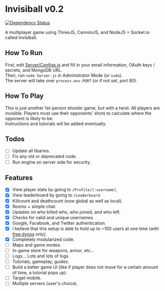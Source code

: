 # Invisiball v0.2
[![Dependency Status](https://img.shields.io/david/Invisiball/Invisiball.svg)](https://david-dm.org/Invisiball/Invisiball)

A multiplayer game using ThreeJS, CannonJS, and NodeJS + Socket.io called Invisiball.

## How To Run
First, edit [Server/Configs.js](./Server/Configs.js) and fill in your email information, OAuth keys / secrets, and MongoDB URL.
<br>
Then, run `node Server.js` in Administrator Mode (or `sudo`).
<br>
The server will take over `process.env.PORT` (or if not set, port 80).

## How To Play
This is just another 1st-person shooter game, but with a twist: All players are invisible. Players must use their opponents' shots to calculate where the opponent is likely to be.
<br>
Instructions and tutorials will be added eventually.

## Todos
+ [ ] Update all libaries.
+ [ ] Fix any old or deprecated code.
+ [ ] Run engine on server side for security.

## Features
+ [X] View player stats by going to `/Profile/[:username]`.
+ [X] View leaderboard by going to `/Leaderboard`.
+ [X] Killcount and deathcount (now global as well as local).
+ [X] Rooms + simple chat.
+ [X] Updates on who killed who, who joined, and who left.
+ [X] Checks for valid and unique usernames.
+ [X] Google, Facebook, and Twitter authentication.
+ [X] I believe that this setup is able to hold up to ~100 users at one time (with [free dynos](https://www.heroku.com/pricing) only).
+ [X] Completely modularized code.
+ [ ] Maps and game modes.
+ [ ] In-game store for weapons, armor, etc...
+ [ ] Logs... Lots and lots of logs.
+ [ ] Tutorials, gameplay, guides.
+ [ ] Build a better game UI (like if player does not move for a certain amount of time, a tutorial pops up).
+ [ ] Target mobile.
+ [ ] Multiple servers (user's choice).
